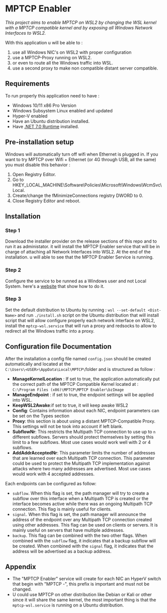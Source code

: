
# MPTCP Enabler

*This project aims to enable MPTCP on WSL2 by changing the WSL kernel with a MPTCP compatible kernel and by exposing all Windows Network Interfaces to WSL2.*

With this application u will be able to :

1. use all Windows NIC's on WSL2 with proper configuration
2. use a MPTCP-Proxy running on WSL2.
3. or even to route all the Windows traffic into WSL.
4. use a second proxy to make non compatible distant server compatible.


## Requirements
To run properly this application need to have :

- Windows 10/11 x86 Pro Version
- Windows Subsystem Linux enabled and updated
- Hyper-V enabled
- Have an Ubuntu distribution installed.
- Have [.NET 7.0 Runtime](https://dotnet.microsoft.com/en-us/download/dotnet/thank-you/runtime-desktop-7.0.16-windows-x86-installer) installed.

## Pre-installation setup
Windows will automatically turn off wifi when Ethernet is plugged in. If you want to try MPTCP over Wifi + Ethernet (or 4G through USB, all the same) you must disable this behavior :
1. Open Registry Editor.
2. Go to HKEY_LOCAL_MACHINE\Software\Policies\Microsoft\Windows\WcmSvc\Local.
3. Create/change the fMinimizeConnections registry DWORD to 0.
4. Close Registry Editor and reboot.

## Installation

### Step 1
Download the installer provider on the release sections of this repo and to run it as administator. it will install the MPTCP Enabler service that will be in charge of attaching all Network Interfaces into WSL2. At the end of the installation. u will able to see that the MPTCP Enabler Service is running.  

### Step 2
Configure the service to be runned as a Windows user and not Local System. here's a [website](https://docs.microfocus.com/SM/9.61/Hybrid/Content/serversetup/tasks/configure_the_service_manager_service_to_run_as_a_windows_user.htm) that show how to do it.
### Step 3
Set the default distribution to Ubuntu by running : `wsl --set-default <Dist-Name>` and run `./install.sh` script on the Ubuntu distribution that will install script that will allow configure properly each network interface on WSL2, install the `mptcp-wsl.service` that will run a  proxy and redsocks to allow to redirect all the Windows traffic into a proxy.

## Configuration file Documentation
After the installation a config file named `config.json` should be created automatically and located at the  
`C:\Users\<USER>\AppData\Local\MPTCP\`folder and is structured as follow :

- **ManageKernelLocation** : If set to true, the application automatically put the correct path of the MPTCP Compatible Kernel located at : `C:\Program Files (x86)\MPTCP\MPTCP Enabler\bzImage`
- **ManageEndpoint** : if set to true, the endpoint settings will be applied into WSL.
- **KeepWSL2Awake**:if set to true, it will keep awake WSL2
- **Config**: Contains information about each NIC, endpoint parameters can be set on the Types section
- **Proxy**: this section is about using a distant MPTCP-Compatible Proxy. This settings will not be took into account if left blank.
- **SubflowNr**: This restricts the Multipath TCP connection to use up to  `n` different subflows. Servers should protect themselves by setting this limit to a few subflows. Most use cases would work well with 2 or 4 subflows.
- **AddAddrAcceptedNr**: This parameter limits the number of addresses that are learned over each Multipath TCP connection. This parameter could be used to protect the Multipath TCP implementation against attacks where two many addresses are advertised. Most use cases would work with 4 accepted addresses.

Each endpoints can be configured as follow:
-   `subflow`. When this flag is set, the path manager will try to create a subflow over this interface when a Multipath TCP is created or the interface becomes active while there was an ongoing Multipath TCP connection. This flag is mainly useful for clients.
-   `signal`. When this flag is set, the path manager will announce the address of the endpoint over any Multipath TCP connection created using other addresses. This flag can be used on clients or servers. It is mainly useful on servers that have multiple addresses.
-   `backup`. This flag can be combined with the two other flags. When combined with the  `subflow` flag, it indicates that a backup subflow will be created. When combined with the  `signal` flag, it indicates that the address will be advertised as a backup address.
## Appendix
- The "MPTCP Enabler" service will create for each NIC an HyperV switch that begin with "MPTCP -", this prefix is important and must not be changed.
- U could use MPTCP on other distribution like Debian or Kali or other since it will share the same kernel, the most important thing is that the `mptcp-wsl.service` is running on a Ubuntu distribution.
